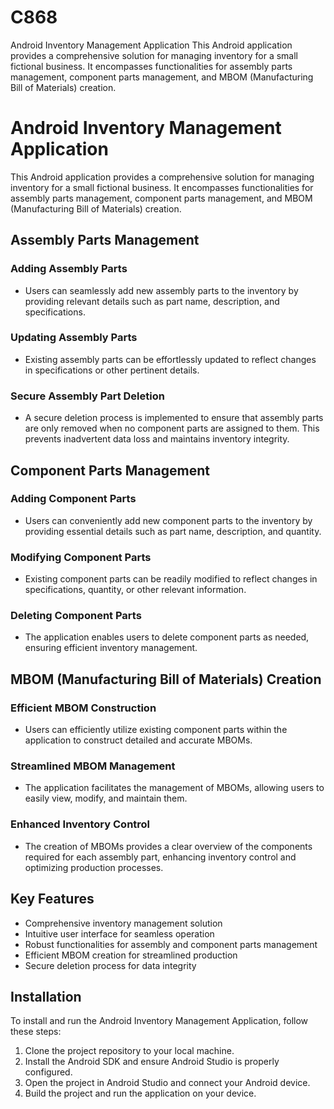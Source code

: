 # C868

Android Inventory Management Application
This Android application provides a comprehensive solution for managing inventory for a small fictional business. It encompasses functionalities for assembly parts management, component parts management, and MBOM (Manufacturing Bill of Materials) creation.

# Android Inventory Management Application

This Android application provides a comprehensive solution for managing inventory for a small fictional business. It encompasses functionalities for assembly parts management, component parts management, and MBOM (Manufacturing Bill of Materials) creation.

## Assembly Parts Management

### Adding Assembly Parts

- Users can seamlessly add new assembly parts to the inventory by providing relevant details such as part name, description, and specifications.

### Updating Assembly Parts

- Existing assembly parts can be effortlessly updated to reflect changes in specifications or other pertinent details.

### Secure Assembly Part Deletion

- A secure deletion process is implemented to ensure that assembly parts are only removed when no component parts are assigned to them. This prevents inadvertent data loss and maintains inventory integrity.

## Component Parts Management

### Adding Component Parts

- Users can conveniently add new component parts to the inventory by providing essential details such as part name, description, and quantity.

### Modifying Component Parts

- Existing component parts can be readily modified to reflect changes in specifications, quantity, or other relevant information.

### Deleting Component Parts

- The application enables users to delete component parts as needed, ensuring efficient inventory management.

## MBOM (Manufacturing Bill of Materials) Creation

### Efficient MBOM Construction

- Users can efficiently utilize existing component parts within the application to construct detailed and accurate MBOMs.

### Streamlined MBOM Management

- The application facilitates the management of MBOMs, allowing users to easily view, modify, and maintain them.

### Enhanced Inventory Control

- The creation of MBOMs provides a clear overview of the components required for each assembly part, enhancing inventory control and optimizing production processes.

## Key Features

- Comprehensive inventory management solution
- Intuitive user interface for seamless operation
- Robust functionalities for assembly and component parts management
- Efficient MBOM creation for streamlined production
- Secure deletion process for data integrity

## Installation

To install and run the Android Inventory Management Application, follow these steps:

1. Clone the project repository to your local machine.
2. Install the Android SDK and ensure Android Studio is properly configured.
3. Open the project in Android Studio and connect your Android device.
4. Build the project and run the application on your device.
